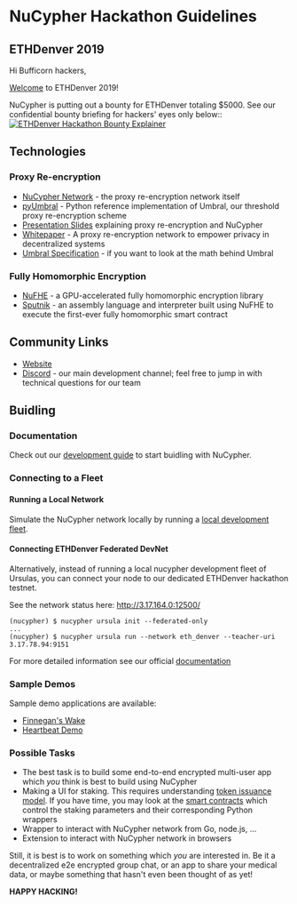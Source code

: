 # NuCypher Hackathon Guidelines

## ETHDenver 2019

Hi Bufficorn hackers,

[Welcome](https://blog.nucypher.com/buidl-the-future-of-privacy-at-ethdenver-a4fc8af7fb11) to ETHDenver 2019!

NuCypher is putting out a bounty for ETHDenver totaling $5000. See our confidential bounty briefing for hackers' eyes only below:: <br/>
[![ETHDenver Hackathon Bounty Explainer](http://img.youtube.com/vi/i-Dq_bNsTvY/0.jpg)](http://www.youtube.com/watch?v=i-Dq_bNsTvY)


## Technologies

### Proxy Re-encryption
  * [NuCypher Network](https://github.com/nucypher/nucypher/) - the proxy re-encryption network itself 
  * [pyUmbral](https://github.com/nucypher/pyUmbral/) - Python reference implementation of Umbral, our threshold proxy re-encryption scheme
  * [Presentation Slides](https://github.com/nucypher/slides/blob/ETHSingapore/slides.pdf) explaining proxy re-encryption and NuCypher
  * [Whitepaper](https://github.com/nucypher/whitepaper/blob/master/whitepaper.pdf) - A proxy re-encryption network to empower privacy in decentralized systems
  * [Umbral Specification](https://github.com/nucypher/umbral-doc/blob/master/umbral-doc.pdf) - if you want to look at the math behind Umbral
 
### Fully Homomorphic Encryption
  * [NuFHE](https://github.com/nucypher/nufhe/) - a GPU-accelerated fully homomorphic encryption library
  * [Sputnik](https://github.com/nucypher/sputnik/) - an assembly language and interpreter built using NuFHE to execute the first-ever fully homomorphic smart contract


## Community Links
* [Website](https://nucypher.com/)
* [Discord](https://discord.gg/7rmXa3S) - our main development channel; feel free to jump in with technical questions for our team


## Buidling

### Documentation
Check out our [development guide](https://nucypher.readthedocs.io/en/latest/) to start buidling with NuCypher.
 
### Connecting to a Fleet

#### Running a Local Network
Simulate the NuCypher network locally by running a [local development fleet](https://nucypher.readthedocs.io/en/latest/demos/local_fleet_demo.html#local-development-fleet-testing). 

#### Connecting ETHDenver Federated DevNet

Alternatively, instead of running a local nucypher development fleet of Ursulas, 
you can connect your node to our dedicated ETHDenver hackathon testnet.

See the network status here: <http://3.17.164.0:12500/>

```
(nucypher) $ nucypher ursula init --federated-only
...
(nucypher) $ nucypher ursula run --network eth_denver --teacher-uri 3.17.78.94:9151
```

For more detailed information see our official [documentation](https://docs.nucypher.com/en/latest/guides/ursula_configuration_guide.html)

### Sample Demos
Sample demo applications are available:
* [Finnegan's Wake](https://nucypher.readthedocs.io/en/latest/demos/finnegans_wake_demo.html)
* [Heartbeat Demo](https://nucypher.readthedocs.io/en/latest/demos/heartbeat_demo.html)

### Possible Tasks
* The best task is to build some end-to-end encrypted multi-user app which _you_ think is best to build using NuCypher
* Making a UI for staking. This requires understanding [token issuance model](https://blog.nucypher.com/nucypher-staking-economics-a7bb56b20716). If you have time, you may look at the [smart contracts](https://github.com/nucypher/nucypher/blob/master/nucypher/blockchain/eth/sol/source/contracts/MinersEscrow.sol) which control the staking parameters and their corresponding Python wrappers
* Wrapper to interact with NuCypher network from Go, node.js, ...
* Extension to interact with NuCypher network in browsers

Still, it is best is to work on something which _you_ are interested in. Be it a decentralized e2e encrypted group 
chat, or an app to share your medical data, or maybe something that hasn't even been thought of as yet!

**HAPPY HACKING!**
